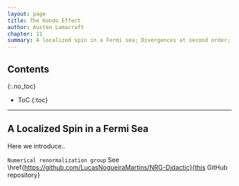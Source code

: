 ```yaml
---
layout: page
title: The Kondo Effect
author: Austen Lamacraft
chapter: 11
summary: A localized spin in a Fermi sea; Divergences at second order; Poor man's scaling
---
```


## Contents
{:.no_toc}

* ToC
{:toc}

---

## A Localized Spin in a Fermi Sea

Here we introduce..


`Numerical renormalization group` See \href{https://github.com/LucasNogueiraMartins/NRG-Didactic}{this GitHub repository}
